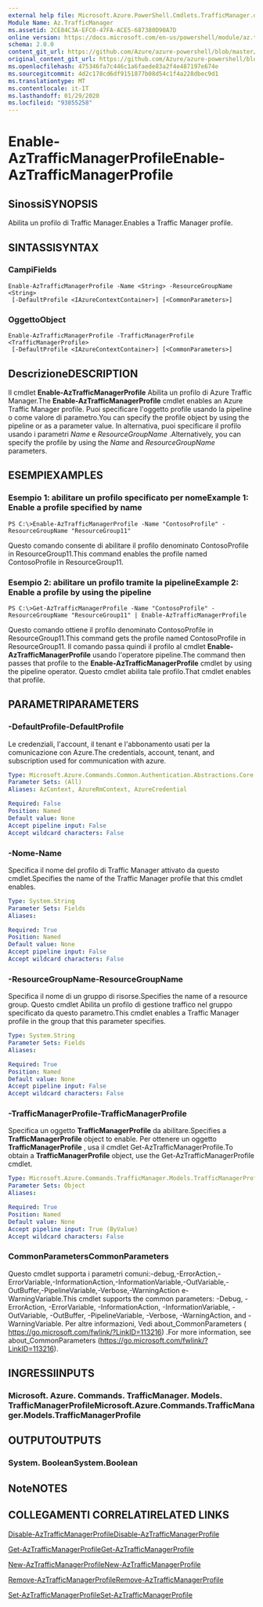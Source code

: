 ```yaml
---
external help file: Microsoft.Azure.PowerShell.Cmdlets.TrafficManager.dll-Help.xml
Module Name: Az.TrafficManager
ms.assetid: 2CE84C3A-EFC0-47FA-ACE5-687380D90A7D
online version: https://docs.microsoft.com/en-us/powershell/module/az.trafficmanager/enable-aztrafficmanagerprofile
schema: 2.0.0
content_git_url: https://github.com/Azure/azure-powershell/blob/master/src/TrafficManager/TrafficManager/help/Enable-AzTrafficManagerProfile.md
original_content_git_url: https://github.com/Azure/azure-powershell/blob/master/src/TrafficManager/TrafficManager/help/Enable-AzTrafficManagerProfile.md
ms.openlocfilehash: 475346fa7c446c1a6faede83a2f4e487197e674e
ms.sourcegitcommit: 4d2c178cd6df9151877b08d54c1f4a228dbec9d1
ms.translationtype: MT
ms.contentlocale: it-IT
ms.lasthandoff: 01/29/2020
ms.locfileid: "93855258"
---
```

# <span data-ttu-id="9b00e-101">Enable-AzTrafficManagerProfile</span><span class="sxs-lookup"><span data-stu-id="9b00e-101">Enable-AzTrafficManagerProfile</span></span>

## <span data-ttu-id="9b00e-102">Sinossi</span><span class="sxs-lookup"><span data-stu-id="9b00e-102">SYNOPSIS</span></span>
<span data-ttu-id="9b00e-103">Abilita un profilo di Traffic Manager.</span><span class="sxs-lookup"><span data-stu-id="9b00e-103">Enables a Traffic Manager profile.</span></span>

## <span data-ttu-id="9b00e-104">SINTASSI</span><span class="sxs-lookup"><span data-stu-id="9b00e-104">SYNTAX</span></span>

### <span data-ttu-id="9b00e-105">Campi</span><span class="sxs-lookup"><span data-stu-id="9b00e-105">Fields</span></span>
```
Enable-AzTrafficManagerProfile -Name <String> -ResourceGroupName <String>
 [-DefaultProfile <IAzureContextContainer>] [<CommonParameters>]
```

### <span data-ttu-id="9b00e-106">Oggetto</span><span class="sxs-lookup"><span data-stu-id="9b00e-106">Object</span></span>
```
Enable-AzTrafficManagerProfile -TrafficManagerProfile <TrafficManagerProfile>
 [-DefaultProfile <IAzureContextContainer>] [<CommonParameters>]
```

## <span data-ttu-id="9b00e-107">Descrizione</span><span class="sxs-lookup"><span data-stu-id="9b00e-107">DESCRIPTION</span></span>
<span data-ttu-id="9b00e-108">Il cmdlet **Enable-AzTrafficManagerProfile** Abilita un profilo di Azure Traffic Manager.</span><span class="sxs-lookup"><span data-stu-id="9b00e-108">The **Enable-AzTrafficManagerProfile** cmdlet enables an Azure Traffic Manager profile.</span></span>
<span data-ttu-id="9b00e-109">Puoi specificare l'oggetto profile usando la pipeline o come valore di parametro.</span><span class="sxs-lookup"><span data-stu-id="9b00e-109">You can specify the profile object by using the pipeline or as a parameter value.</span></span>
<span data-ttu-id="9b00e-110">In alternativa, puoi specificare il profilo usando i parametri *Name* e *ResourceGroupName* .</span><span class="sxs-lookup"><span data-stu-id="9b00e-110">Alternatively, you can specify the profile by using the *Name* and *ResourceGroupName* parameters.</span></span>

## <span data-ttu-id="9b00e-111">ESEMPI</span><span class="sxs-lookup"><span data-stu-id="9b00e-111">EXAMPLES</span></span>

### <span data-ttu-id="9b00e-112">Esempio 1: abilitare un profilo specificato per nome</span><span class="sxs-lookup"><span data-stu-id="9b00e-112">Example 1: Enable a profile specified by name</span></span>
```
PS C:\>Enable-AzTrafficManagerProfile -Name "ContosoProfile" -ResourceGroupName "ResourceGroup11"
```

<span data-ttu-id="9b00e-113">Questo comando consente di abilitare il profilo denominato ContosoProfile in ResourceGroup11.</span><span class="sxs-lookup"><span data-stu-id="9b00e-113">This command enables the profile named ContosoProfile in ResourceGroup11.</span></span>

### <span data-ttu-id="9b00e-114">Esempio 2: abilitare un profilo tramite la pipeline</span><span class="sxs-lookup"><span data-stu-id="9b00e-114">Example 2: Enable a profile by using the pipeline</span></span>
```
PS C:\>Get-AzTrafficManagerProfile -Name "ContosoProfile" -ResourceGroupName "ResourceGroup11" | Enable-AzTrafficManagerProfile
```

<span data-ttu-id="9b00e-115">Questo comando ottiene il profilo denominato ContosoProfile in ResourceGroup11.</span><span class="sxs-lookup"><span data-stu-id="9b00e-115">This command gets the profile named ContosoProfile in ResourceGroup11.</span></span>
<span data-ttu-id="9b00e-116">Il comando passa quindi il profilo al cmdlet **Enable-AzTrafficManagerProfile** usando l'operatore pipeline.</span><span class="sxs-lookup"><span data-stu-id="9b00e-116">The command then passes that profile to the **Enable-AzTrafficManagerProfile** cmdlet by using the pipeline operator.</span></span>
<span data-ttu-id="9b00e-117">Questo cmdlet abilita tale profilo.</span><span class="sxs-lookup"><span data-stu-id="9b00e-117">That cmdlet enables that profile.</span></span>

## <span data-ttu-id="9b00e-118">PARAMETRI</span><span class="sxs-lookup"><span data-stu-id="9b00e-118">PARAMETERS</span></span>

### <span data-ttu-id="9b00e-119">-DefaultProfile</span><span class="sxs-lookup"><span data-stu-id="9b00e-119">-DefaultProfile</span></span>
<span data-ttu-id="9b00e-120">Le credenziali, l'account, il tenant e l'abbonamento usati per la comunicazione con Azure.</span><span class="sxs-lookup"><span data-stu-id="9b00e-120">The credentials, account, tenant, and subscription used for communication with azure.</span></span>

```yaml
Type: Microsoft.Azure.Commands.Common.Authentication.Abstractions.Core.IAzureContextContainer
Parameter Sets: (All)
Aliases: AzContext, AzureRmContext, AzureCredential

Required: False
Position: Named
Default value: None
Accept pipeline input: False
Accept wildcard characters: False
```

### <span data-ttu-id="9b00e-121">-Nome</span><span class="sxs-lookup"><span data-stu-id="9b00e-121">-Name</span></span>
<span data-ttu-id="9b00e-122">Specifica il nome del profilo di Traffic Manager attivato da questo cmdlet.</span><span class="sxs-lookup"><span data-stu-id="9b00e-122">Specifies the name of the Traffic Manager profile that this cmdlet enables.</span></span>

```yaml
Type: System.String
Parameter Sets: Fields
Aliases:

Required: True
Position: Named
Default value: None
Accept pipeline input: False
Accept wildcard characters: False
```

### <span data-ttu-id="9b00e-123">-ResourceGroupName</span><span class="sxs-lookup"><span data-stu-id="9b00e-123">-ResourceGroupName</span></span>
<span data-ttu-id="9b00e-124">Specifica il nome di un gruppo di risorse.</span><span class="sxs-lookup"><span data-stu-id="9b00e-124">Specifies the name of a resource group.</span></span>
<span data-ttu-id="9b00e-125">Questo cmdlet Abilita un profilo di gestione traffico nel gruppo specificato da questo parametro.</span><span class="sxs-lookup"><span data-stu-id="9b00e-125">This cmdlet enables a Traffic Manager profile in the group that this parameter specifies.</span></span>

```yaml
Type: System.String
Parameter Sets: Fields
Aliases:

Required: True
Position: Named
Default value: None
Accept pipeline input: False
Accept wildcard characters: False
```

### <span data-ttu-id="9b00e-126">-TrafficManagerProfile</span><span class="sxs-lookup"><span data-stu-id="9b00e-126">-TrafficManagerProfile</span></span>
<span data-ttu-id="9b00e-127">Specifica un oggetto **TrafficManagerProfile** da abilitare.</span><span class="sxs-lookup"><span data-stu-id="9b00e-127">Specifies a **TrafficManagerProfile** object to enable.</span></span>
<span data-ttu-id="9b00e-128">Per ottenere un oggetto **TrafficManagerProfile** , usa il cmdlet Get-AzTrafficManagerProfile.</span><span class="sxs-lookup"><span data-stu-id="9b00e-128">To obtain a **TrafficManagerProfile** object, use the Get-AzTrafficManagerProfile cmdlet.</span></span>

```yaml
Type: Microsoft.Azure.Commands.TrafficManager.Models.TrafficManagerProfile
Parameter Sets: Object
Aliases:

Required: True
Position: Named
Default value: None
Accept pipeline input: True (ByValue)
Accept wildcard characters: False
```

### <span data-ttu-id="9b00e-129">CommonParameters</span><span class="sxs-lookup"><span data-stu-id="9b00e-129">CommonParameters</span></span>
<span data-ttu-id="9b00e-130">Questo cmdlet supporta i parametri comuni:-debug,-ErrorAction,-ErrorVariable,-InformationAction,-InformationVariable,-OutVariable,-OutBuffer,-PipelineVariable,-Verbose,-WarningAction e-WarningVariable.</span><span class="sxs-lookup"><span data-stu-id="9b00e-130">This cmdlet supports the common parameters: -Debug, -ErrorAction, -ErrorVariable, -InformationAction, -InformationVariable, -OutVariable, -OutBuffer, -PipelineVariable, -Verbose, -WarningAction, and -WarningVariable.</span></span> <span data-ttu-id="9b00e-131">Per altre informazioni, Vedi about_CommonParameters ( https://go.microsoft.com/fwlink/?LinkID=113216) .</span><span class="sxs-lookup"><span data-stu-id="9b00e-131">For more information, see about_CommonParameters (https://go.microsoft.com/fwlink/?LinkID=113216).</span></span>

## <span data-ttu-id="9b00e-132">INGRESSI</span><span class="sxs-lookup"><span data-stu-id="9b00e-132">INPUTS</span></span>

### <span data-ttu-id="9b00e-133">Microsoft. Azure. Commands. TrafficManager. Models. TrafficManagerProfile</span><span class="sxs-lookup"><span data-stu-id="9b00e-133">Microsoft.Azure.Commands.TrafficManager.Models.TrafficManagerProfile</span></span>

## <span data-ttu-id="9b00e-134">OUTPUT</span><span class="sxs-lookup"><span data-stu-id="9b00e-134">OUTPUTS</span></span>

### <span data-ttu-id="9b00e-135">System. Boolean</span><span class="sxs-lookup"><span data-stu-id="9b00e-135">System.Boolean</span></span>

## <span data-ttu-id="9b00e-136">Note</span><span class="sxs-lookup"><span data-stu-id="9b00e-136">NOTES</span></span>

## <span data-ttu-id="9b00e-137">COLLEGAMENTI CORRELATI</span><span class="sxs-lookup"><span data-stu-id="9b00e-137">RELATED LINKS</span></span>

[<span data-ttu-id="9b00e-138">Disable-AzTrafficManagerProfile</span><span class="sxs-lookup"><span data-stu-id="9b00e-138">Disable-AzTrafficManagerProfile</span></span>](./Disable-AzTrafficManagerProfile.md)

[<span data-ttu-id="9b00e-139">Get-AzTrafficManagerProfile</span><span class="sxs-lookup"><span data-stu-id="9b00e-139">Get-AzTrafficManagerProfile</span></span>](./Get-AzTrafficManagerProfile.md)

[<span data-ttu-id="9b00e-140">New-AzTrafficManagerProfile</span><span class="sxs-lookup"><span data-stu-id="9b00e-140">New-AzTrafficManagerProfile</span></span>](./New-AzTrafficManagerProfile.md)

[<span data-ttu-id="9b00e-141">Remove-AzTrafficManagerProfile</span><span class="sxs-lookup"><span data-stu-id="9b00e-141">Remove-AzTrafficManagerProfile</span></span>](./Remove-AzTrafficManagerProfile.md)

[<span data-ttu-id="9b00e-142">Set-AzTrafficManagerProfile</span><span class="sxs-lookup"><span data-stu-id="9b00e-142">Set-AzTrafficManagerProfile</span></span>](./Set-AzTrafficManagerProfile.md)


